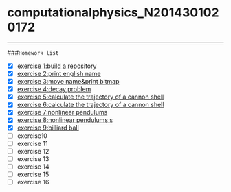 # computationalphysics_N2014301020172
------
###`Homework list`

- [x] [exercise 1:build a repository](https://github.com/LuxAsteria/computationalphysics_N2014301020172)
- [x] [exercise 2:print english name](https://github.com/LuxAsteria/exercise-1)
- [x] [exercise 3:move name&print bitmap](https://github.com/LuxAsteria/exercise-2)
- [x] [exercise 4:decay problem](https://github.com/LuxAsteria/exercise-4)
- [x] [exercise 5:calculate the trajectory of a cannon shell](https://github.com/LuxAsteria/exercise5)
- [x] [exercise 6:calculate the trajectory of a cannon shell](https://github.com/LuxAsteria/exercise-6)
- [x] [exercise 7:nonlinear pendulums](https://github.com/LuxAsteria/exercise-7)
- [x] [exercise 8:nonlinear pendulums s](https://github.com/LuxAsteria/exercise-8)
- [x] [exercise 9:billiard ball](https://github.com/LuxAsteria/exercise-9)
- [ ] exercise10
- [ ] exercise 11
- [ ] exercise 12
- [ ] exercise 13
- [ ] exercise 14
- [ ] exercise 15
- [ ] exercise 16
